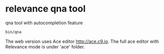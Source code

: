 # relevance qna tool

qna tool with autocompletion feature

    bin/qna


The web version uses Ace editor http://ace.c9.io. The full ace editor with Relevance mode is under 'ace' folder.
